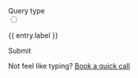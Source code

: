<script setup>
import { ref } from "vue";
import { useData } from "vitepress";
const { isDark } = useData();

const email = ref("");
const items = ref([{
    label: "Shopify",
    value: 'shopify',
    image: 'images/shopify-icon.svg'
  }, {
    label: "Development",
    value: 'development',
    image: 'images/javascript.svg'
  }, {
    label: "Smt Else",
    value: 'generic',
    image: 'images/chat.svg'
  }]);
const selection = ref('shopify');

  </script>
<style lang="postcss">
  @import "vuetify/dist/vuetify.min.css";
</style>

<v-sheet width="320" class="mx-auto" theme="{{ isDark ? 'dark' : 'light' }}">
  <v-form ref="form" id="contact-form" action="https://formsubmit.co/malipetek@gmail.com" method="POST">
    <input type="hidden" name="_subject" :value="selection">
    <input type="hidden" name="_next" value="https://malipetek.github.io/form-sent">
    <div class="d-flex flex-column">
      <v-text-field
          variant="outlined"
          hide-details="auto"
          label="Email address"
          placeholder="your@email.com"
          type="email"
          name="email"
          clearable
          required
        >
      </v-text-field>
    </div>
    <div class="mt-8">
      <div class="text-large mb-2"> Query type </div>
      <div 
        class="grid grid-flow-row-dense grid-cols-3 grid-rows-auto gap-4"
        >
        <div 
        v-for="(entry, index) in items" 
        >
          <input :checked="index == 0" name="query_type" :id="'qt-'+index" :value="entry.value" type="radio" group="qtype" class="hidden peer" v-model="selection" /> 
          <label :for="'qt-'+index"
              class="h-40 cursor-pointer rounded border-2 border-gray-700 flex items-center justify-center peer-checked:border-green-700 flex-col"> 
          <img :src="entry.image" width="50" />
          <p class="!mb-0 text-sm"> {{ entry.label }} </p>
        </label>
        </div>
      </div>
    </div>
    <div class="mt-4">
      <v-textarea clearable label="Message (optional)" variant="outlined" name="message"></v-textarea>
    </div>
    <div class="d-flex flex-column mt-4">
      <v-btn 
            type="submit" 
            variant="outlined"
            color="green" 
            form="contact-form"
            class="" block>
          Submit
      </v-btn>
    </div>
  </v-form>
</v-sheet>

Not feel like typing? [Book a quick call](book-call)
